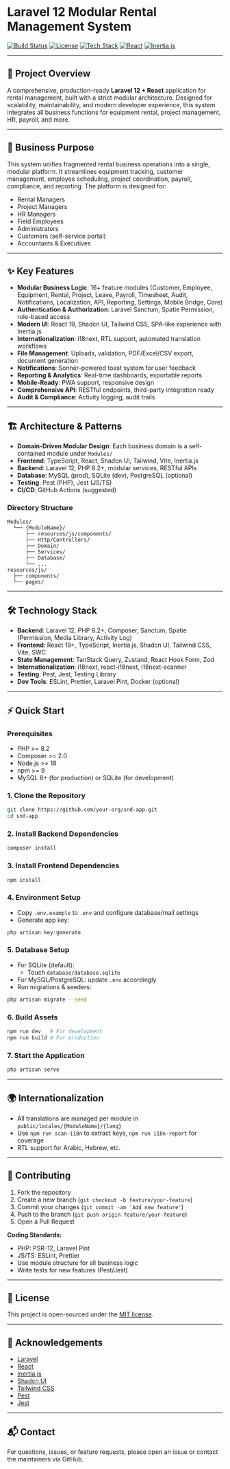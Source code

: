 # Laravel 12 Modular Rental Management System

[![Build Status](https://img.shields.io/badge/build-passing-brightgreen)](https://github.com/your-org/snd-app/actions)
[![License](https://img.shields.io/badge/license-MIT-blue.svg)](LICENSE)
[![Tech Stack](https://img.shields.io/badge/laravel-12-red?logo=laravel)](https://laravel.com/) [![React](https://img.shields.io/badge/react-19-blue?logo=react)](https://react.dev/) [![Inertia.js](https://img.shields.io/badge/inertia.js-2.0-purple)](https://inertiajs.com/)

---

## 🚀 Project Overview

A comprehensive, production-ready **Laravel 12 + React** application for rental management, built with a strict modular architecture. Designed for scalability, maintainability, and modern developer experience, this system integrates all business functions for equipment rental, project management, HR, payroll, and more.

---

## 🏢 Business Purpose

This system unifies fragmented rental business operations into a single, modular platform. It streamlines equipment tracking, customer management, employee scheduling, project coordination, payroll, compliance, and reporting. The platform is designed for:
- Rental Managers
- Project Managers
- HR Managers
- Field Employees
- Administrators
- Customers (self-service portal)
- Accountants & Executives

---

## ✨ Key Features

- **Modular Business Logic**: 16+ feature modules (Customer, Employee, Equipment, Rental, Project, Leave, Payroll, Timesheet, Audit, Notifications, Localization, API, Reporting, Settings, Mobile Bridge, Core)
- **Authentication & Authorization**: Laravel Sanctum, Spatie Permission, role-based access
- **Modern UI**: React 19, Shadcn UI, Tailwind CSS, SPA-like experience with Inertia.js
- **Internationalization**: i18next, RTL support, automated translation workflows
- **File Management**: Uploads, validation, PDF/Excel/CSV export, document generation
- **Notifications**: Sonner-powered toast system for user feedback
- **Reporting & Analytics**: Real-time dashboards, exportable reports
- **Mobile-Ready**: PWA support, responsive design
- **Comprehensive API**: RESTful endpoints, third-party integration ready
- **Audit & Compliance**: Activity logging, audit trails

---

## 🏗️ Architecture & Patterns

- **Domain-Driven Modular Design**: Each business domain is a self-contained module under `Modules/`
- **Frontend**: TypeScript, React, Shadcn UI, Tailwind, Vite, Inertia.js
- **Backend**: Laravel 12, PHP 8.2+, modular services, RESTful APIs
- **Database**: MySQL (prod), SQLite (dev), PostgreSQL (optional)
- **Testing**: Pest (PHP), Jest (JS/TS)
- **CI/CD**: GitHub Actions (suggested)

### Directory Structure
```
Modules/
  └── {ModuleName}/
      ├── resources/js/components/
      ├── Http/Controllers/
      ├── Domain/
      ├── Services/
      ├── Database/
      └── ...
resources/js/
  ├── components/
  └── pages/
```

---

## 🛠️ Technology Stack

- **Backend**: Laravel 12, PHP 8.2+, Composer, Sanctum, Spatie (Permission, Media Library, Activity Log)
- **Frontend**: React 19+, TypeScript, Inertia.js, Shadcn UI, Tailwind CSS, Vite, SWC
- **State Management**: TanStack Query, Zustand, React Hook Form, Zod
- **Internationalization**: i18next, react-i18next, i18next-scanner
- **Testing**: Pest, Jest, Testing Library
- **Dev Tools**: ESLint, Prettier, Laravel Pint, Docker (optional)

---

## ⚡ Quick Start

### Prerequisites
- PHP >= 8.2
- Composer >= 2.0
- Node.js >= 18
- npm >= 9
- MySQL 8+ (for production) or SQLite (for development)

### 1. Clone the Repository
```bash
git clone https://github.com/your-org/snd-app.git
cd snd-app
```

### 2. Install Backend Dependencies
```bash
composer install
```

### 3. Install Frontend Dependencies
```bash
npm install
```

### 4. Environment Setup
- Copy `.env.example` to `.env` and configure database/mail settings
- Generate app key:
```bash
php artisan key:generate
```

### 5. Database Setup
- For SQLite (default):
  - Touch `database/database.sqlite`
- For MySQL/PostgreSQL: update `.env` accordingly
- Run migrations & seeders:
```bash
php artisan migrate --seed
```

### 6. Build Assets
```bash
npm run dev   # For development
npm run build # For production
```

### 7. Start the Application
```bash
php artisan serve
```

---

## 🌍 Internationalization
- All translations are managed per module in `public/locales/{ModuleName}/{lang}`
- Use `npm run scan-i18n` to extract keys, `npm run i18n-report` for coverage
- RTL support for Arabic, Hebrew, etc.

---

## 🧩 Contributing

1. Fork the repository
2. Create a new branch (`git checkout -b feature/your-feature`)
3. Commit your changes (`git commit -am 'Add new feature'`)
4. Push to the branch (`git push origin feature/your-feature`)
5. Open a Pull Request

**Coding Standards:**
- PHP: PSR-12, Laravel Pint
- JS/TS: ESLint, Prettier
- Use module structure for all business logic
- Write tests for new features (Pest/Jest)

---

## 📄 License

This project is open-sourced under the [MIT license](LICENSE).

---

## 🙏 Acknowledgements
- [Laravel](https://laravel.com/)
- [React](https://react.dev/)
- [Inertia.js](https://inertiajs.com/)
- [Shadcn UI](https://ui.shadcn.com/)
- [Tailwind CSS](https://tailwindcss.com/)
- [Pest](https://pestphp.com/)
- [Jest](https://jestjs.io/)

---

## 📬 Contact
For questions, issues, or feature requests, please open an issue or contact the maintainers via GitHub. 
